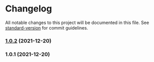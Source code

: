 # Changelog

All notable changes to this project will be documented in this file. See [standard-version](https://github.com/conventional-changelog/standard-version) for commit guidelines.

### [1.0.2](https://github.com/hektormisplon/utils/compare/v1.0.1...v1.0.2) (2021-12-20)

### 1.0.1 (2021-12-20)
